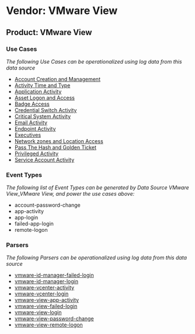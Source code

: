 Vendor: VMware View
===================
Product: VMware View
--------------------

### Use Cases

_The following Use Cases can be operationalized using log data from this data source_

* [Account Creation and Management](../UseCases/usecase_account_creation_and_management.md)
* [Activity Time  and Type](../UseCases/usecase_activity_time__and_type.md)
* [Application Activity](../UseCases/usecase_application_activity.md)
* [Asset Logon and Access](../UseCases/usecase_asset_logon_and_access.md)
* [Badge Access](../UseCases/usecase_badge_access.md)
* [Credential Switch Activity](../UseCases/usecase_credential_switch_activity.md)
* [Critical System Activity](../UseCases/usecase_critical_system_activity.md)
* [Email Activity](../UseCases/usecase_email_activity.md)
* [Endpoint Activity](../UseCases/usecase_endpoint_activity.md)
* [Executives](../UseCases/usecase_executives.md)
* [Network zones and Location Access](../UseCases/usecase_network_zones_and_location_access.md)
* [Pass The Hash and Golden Ticket](../UseCases/usecase_pass_the_hash_and_golden_ticket.md)
* [Privileged Activity](../UseCases/usecase_privileged_activity.md)
* [Service Account Activity](../UseCases/usecase_service_account_activity.md)


### Event Types

_The following list of Event Types can be generated by Data Source VMware View_VMware View, and power the use cases above:_

- account-password-change
- app-activity
- app-login
- failed-app-login
- remote-logon


### Parsers

_The following Parsers can be operationalized using log data from this data source_

* [vmware-id-manager-failed-login](../Parsers/parserContent_vmware-id-manager-failed-login.md)
* [vmware-id-manager-login](../Parsers/parserContent_vmware-id-manager-login.md)
* [vmware-vcenter-activity](../Parsers/parserContent_vmware-vcenter-activity.md)
* [vmware-vcenter-login](../Parsers/parserContent_vmware-vcenter-login.md)
* [vmware-view-app-activity](../Parsers/parserContent_vmware-view-app-activity.md)
* [vmware-view-failed-login](../Parsers/parserContent_vmware-view-failed-login.md)
* [vmware-view-login](../Parsers/parserContent_vmware-view-login.md)
* [vmware-view-password-change](../Parsers/parserContent_vmware-view-password-change.md)
* [vmware-view-remote-logon](../Parsers/parserContent_vmware-view-remote-logon.md)
